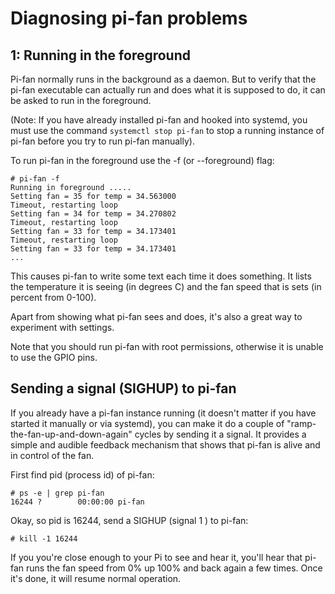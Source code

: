 # Diagnosing pi-fan problems

## 1: Running in the foreground
Pi-fan normally runs in the background as a daemon. But to verify that the pi-fan executable can actually run and does what it is supposed to do, it can be asked to run in the foreground.

(Note: If you have already installed pi-fan and hooked into systemd, you must use the command ``systemctl stop pi-fan`` to stop a running instance of pi-fan before you try to run pi-fan manually).

To run pi-fan in the foreground use the -f (or --foreground) flag:
```
# pi-fan -f
Running in foreground .....
Setting fan = 35 for temp = 34.563000
Timeout, restarting loop
Setting fan = 34 for temp = 34.270802
Timeout, restarting loop
Setting fan = 33 for temp = 34.173401
Timeout, restarting loop
Setting fan = 33 for temp = 34.173401
...

```
This causes pi-fan to write some text each time it does something. It lists the temperature it is seeing (in degrees C) and the fan speed that is sets (in percent from 0-100).

Apart from showing what pi-fan sees and does, it's also a great way to experiment with settings.

Note that you should run pi-fan with root permissions, otherwise it is unable to use the GPIO pins.

## Sending a signal (SIGHUP) to pi-fan
If you already have a pi-fan instance running (it doesn't matter if you have started it manually or via systemd), you can make it do a couple of "ramp-the-fan-up-and-down-again" cycles by sending it a signal. It provides a simple and audible feedback mechanism that shows that pi-fan is alive and in control of the fan.

First find pid (process id) of pi-fan:
```
# ps -e | grep pi-fan
16244 ?        00:00:00 pi-fan
```
Okay, so pid is 16244, send a SIGHUP (signal 1 ) to pi-fan:
```
# kill -1 16244
```

If you you're close enough to your Pi to see and hear it, you'll hear that pi-fan runs the fan speed from 0% up 100% and back again a few times. Once it's done, it will resume normal operation.
